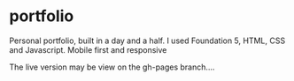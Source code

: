# portfolio
Personal portfolio, built in a day and a half. I used Foundation 5, HTML, CSS and Javascript. Mobile first and responsive

The live version may be view on the gh-pages branch....
